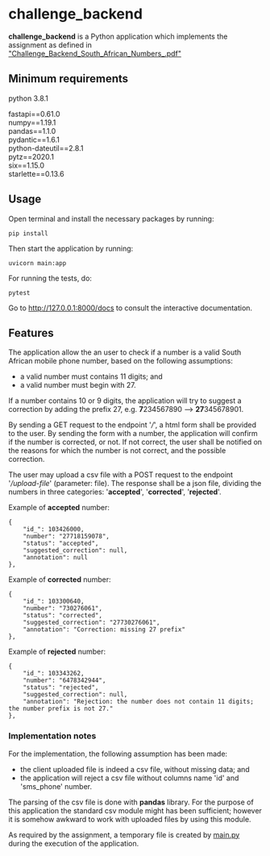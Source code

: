 # challenge_backend
**challenge_backend** is a Python application which implements the assignment as defined in ["Challenge_Backend_South_African_Numbers_.pdf"](docs/Challenge_Backend_South_African_Numbers_.pdf)


## Minimum requirements 
python 3.8.1

fastapi==0.61.0  
numpy==1.19.1  
pandas==1.1.0  
pydantic==1.6.1  
python-dateutil==2.8.1  
pytz==2020.1  
six==1.15.0  
starlette==0.13.6

## Usage
Open terminal and install the necessary packages by running:

```
pip install
```

Then start the application by running:
```
uvicorn main:app
```

For running the tests, do:
```
pytest
```

Go to http://127.0.0.1:8000/docs to consult the interactive documentation.

## Features
The application allow the an user to check if a number is a valid South African mobile phone number, based on the 
following assumptions:
- a valid number must contains 11 digits; and
- a valid number must begin with 27.

If a number contains 10 or 9 digits, the application will try to suggest a correction by adding the prefix 27, e.g. 
**7**234567890 --> **27**345678901. 

By sending a GET request to the endpoint '*/*', a html form shall be provided to the user. By sending the form with a 
number, the application will confirm if the number is corrected, or not. If not correct, the user shall be notified on 
the reasons for which the number is not correct, and the possible correction.

The user may upload a csv file with a POST request to the endpoint '*/upload-file*' (parameter: file). The response shall 
be a json file, dividing the numbers in three categories: '**accepted**', '**corrected**', '**rejected**'.

Example of **accepted** number:
```
{
    "id_": 103426000,
    "number": "27718159078",
    "status": "accepted",
    "suggested_correction": null,
    "annotation": null
},
```

Example of **corrected** number:
```
{
    "id_": 103300640,
    "number": "730276061",
    "status": "corrected",
    "suggested_correction": "27730276061",
    "annotation": "Correction: missing 27 prefix"
},
```

Example of **rejected** number:
```
{
    "id_": 103343262,
    "number": "6478342944",
    "status": "rejected",
    "suggested_correction": null,
    "annotation": "Rejection: the number does not contain 11 digits; the number prefix is not 27."
},
```

### Implementation notes ###
For the implementation, the following assumption has been made:
- the client uploaded file is indeed a csv file, without missing data; and
- the application will reject a csv file without columns name 'id' and 'sms_phone' number.

The parsing of the csv file is done with **pandas** library. For the purpose of this application the standard csv module
might has been sufficient; however it is somehow awkward to work with uploaded files by using this module.

As required by the assignment, a temporary file is created by [main.py](main.py) during the execution of the 
application.